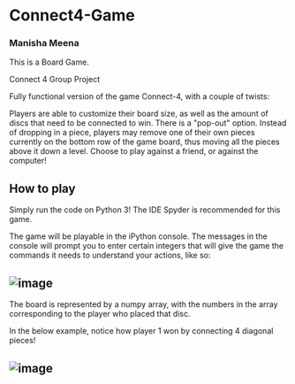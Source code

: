 # Connect4-Game
### Manisha Meena
This is a Board Game.

Connect 4 Group Project

Fully functional version of the game Connect-4, with a couple of twists:

Players are able to customize their board size, as well as the amount of discs that need to be connected to win.
There is a "pop-out" option. Instead of dropping in a piece, players may remove one of their own pieces currently on the bottom row of the game board, thus moving all the pieces above it down a level.
Choose to play against a friend, or against the computer!
## How to play
Simply run the code on Python 3! The IDE Spyder is recommended for this game.

The game will be playable in the iPython console. The messages in the console will prompt you to enter certain integers that will give the game the commands it needs to understand your actions, like so:
## ![image](https://user-images.githubusercontent.com/88999785/165452959-99b1c5af-3e77-4212-944e-bd03352bf85f.png)


The board is represented by a numpy array, with the numbers in the array corresponding to the player who placed that disc.

In the below example, notice how player 1 won by connecting 4 diagonal pieces!
## ![image](https://user-images.githubusercontent.com/88999785/165452995-eada6ef1-9350-4622-bd23-c274c184dfd4.png)
